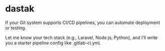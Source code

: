 # dastak
If your Git system supports CI/CD pipelines, you can automate deployment or testing.

Let me know your tech stack (e.g., Laravel, Node.js, Python), and I’ll write you a starter pipeline config like .gitlab-ci.yml.
